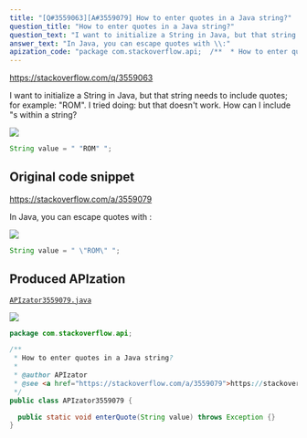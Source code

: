 ```yaml
---
title: "[Q#3559063][A#3559079] How to enter quotes in a Java string?"
question_title: "How to enter quotes in a Java string?"
question_text: "I want to initialize a String in Java, but that string needs to include quotes; for example: \"ROM\". I tried doing: but that doesn't work. How can I include \"s within a string?"
answer_text: "In Java, you can escape quotes with \\:"
apization_code: "package com.stackoverflow.api;  /**  * How to enter quotes in a Java string?  *  * @author APIzator  * @see <a href=\"https://stackoverflow.com/a/3559079\">https://stackoverflow.com/a/3559079</a>  */ public class APIzator3559079 {    public static void enterQuote(String value) throws Exception {} }"
---
```


https://stackoverflow.com/q/3559063

I want to initialize a String in Java, but that string needs to include quotes; for example: &quot;ROM&quot;. I tried doing:
but that doesn&#x27;t work. How can I include &quot;s within a string?


<div class="code-logo"><img src="/stackoverflow.png" /></div>

```java
String value = " "ROM" ";
```


## Original code snippet

https://stackoverflow.com/a/3559079

In Java, you can escape quotes with \:

<div class="code-logo"><img src="/stackoverflow.png" /></div>

```java
String value = " \"ROM\" ";
```

## Produced APIzation

[`APIzator3559079.java`](https://github.com/pasqualesalza/apization-temp-data/raw/master/search/APIzator3559079.java)

<div class="code-logo"><img src="/apizator.png" /></div>

```java
package com.stackoverflow.api;

/**
 * How to enter quotes in a Java string?
 *
 * @author APIzator
 * @see <a href="https://stackoverflow.com/a/3559079">https://stackoverflow.com/a/3559079</a>
 */
public class APIzator3559079 {

  public static void enterQuote(String value) throws Exception {}
}

```